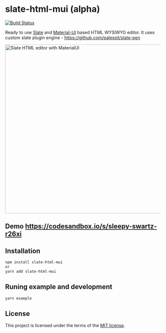 # slate-html-mui (alpha)

[![Build Status](https://travis-ci.com/palessit/slate-html-mui.svg?branch=master)](https://travis-ci.com/palessit/slate-html-mui)

Ready to use [Slate](https://www.slatejs.org/) and [Material-UI](https://material-ui.com/) based HTML WYSIWYG editor.
It uses custom slate plugin engine - https://github.com/palessit/slate-pen

<img width="547" alt="Slate HTML editor with MaterialUI" src="https://repository-images.githubusercontent.com/216015198/949bc200-37b7-11ea-91a0-54244e00132b">

## Demo https://codesandbox.io/s/sleepy-swartz-r26xi

## Installation

```sh
npm install slate-html-mui
or
yarn add slate-html-mui
```

## Runing example and development

```sh
yarn example
```

## License

This project is licensed under the terms of the
[MIT license](/LICENSE).
